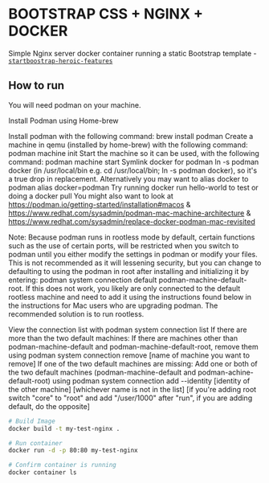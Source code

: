 # BOOTSTRAP CSS + NGINX + DOCKER

Simple Nginx server docker container running a static Bootstrap template - [`startboostrap-heroic-features`](https://github.com/BlackrockDigital/startbootstrap-heroic-features)

## How to run

You will need podman on your machine.

Install Podman using Home-brew

Install podman with the following command: brew install podman
Create a machine in qemu (installed by home-brew) with the following command: podman machine init
Start the machine so it can be used, with the following command: podman machine start
Symlink docker for podman ln -s podman docker  (in /usr/local/bin e.g. cd /usr/local/bin; ln -s podman docker), so it's a true drop in replacement. Alternatively you may want to alias docker to podman alias docker=podman
Try running docker run hello-world to test or doing a docker pull <fully-qualified-image-name>
You might also want to look at https://podman.io/getting-started/installation#macos & https://www.redhat.com/sysadmin/podman-mac-machine-architecture & https://www.redhat.com/sysadmin/replace-docker-podman-mac-revisited

Note: Because podman runs in rootless mode by default, certain functions such as the use of certain ports, will be restricted when you switch to podman until you either modify the settings in podman or modify your files. This is not recommended as it will lessening security, but you can change to defaulting to using the podman in root after installing and initializing it by entering: podman system connection default podman-machine-default-root. If this does not work, you likely are only connected to the default rootless machine and need to add it using the instructions found below in the instructions for Mac users who are upgrading podman. The recommended solution is to run rootless.

View the connection list with podman system connection list
If there are more than the two default machines:
If there are machines other than podman-machine-default and podman-machine-default-root, remove them using podman system connection remove [name of machine you want to remove]
If one of the two default machines are missing:
Add one or both of the two default machines (podman-machine-default and podman-achine-default-root) using podman system connection add --identity [identity of the other machine] [whichever name is not in the list] [if you're adding root switch "core" to "root" and add "/user/1000" after "run", if you are adding default, do the opposite]
  
  

```bash
# Build Image
docker build -t my-test-nginx .

# Run container
docker run -d -p 80:80 my-test-nginx 

# Confirm container is running
docker container ls
```
